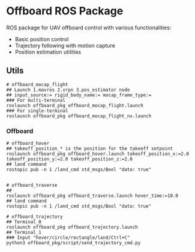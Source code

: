 # Offboard ROS Package

ROS package for UAV offboard control with various functionalities:
- Basic position control
- Trajectory following with motion capture
- Position estimation utilities

## Utils 
```shell
# offboard_mocap_flight
## Launch 1.mavros 2.vrpn 3.pos_estimator node
## input_source:= rigid_body_name:= mocap_frame_type:= 
### For multi-terminal
roslaunch offboard_pkg offboard_mocap_flight.launch
### For single-terminal
roslaunch offboard_pkg offboard_mocap_flight_nx.launch
```

### Offboard

```shell
# offboard_hover
## takeoff_position_* is the position for the takeoff setpoint
roslaunch offboard_pkg offboard_hover.launch takeoff_position_x:=2.0 takeoff_position_y:=2.0 takeoff_position_z:=2.0
## land command 
rostopic pub -n 1 /land_cmd std_msgs/Bool "data: true"


# offboard_traverse
## 
roslaunch offboard_pkg offboard_traverse.launch hover_time:=10.0
## land command 
rostopic pub -n 1 /land_cmd std_msgs/Bool "data: true"

# offboard_trajectory
## Terminal_0
roslaunch offboard_pkg offboard_trajectory.launch
## Terminal_1
### Input "hover/circle/rectangle/land/Ctrl+C"
python3 offboard_pkg/script/send_trajectory_cmd.py

```

